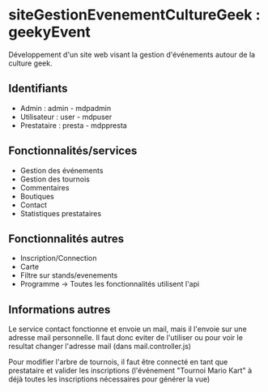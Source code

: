 # siteGestionEvenementCultureGeek : geekyEvent
Développement d'un site web visant la gestion d'événements autour de la culture geek.

## Identifiants
- Admin : admin - mdpadmin
- Utilisateur : user - mdpuser
- Prestataire : presta - mdppresta

## Fonctionnalités/services
- Gestion des événements 
- Gestion des tournois 
- Commentaires
- Boutiques
- Contact
- Statistiques prestataires

## Fonctionnalités autres
- Inscription/Connection
- Carte
- Filtre sur stands/evenements
- Programme
→ Toutes les fonctionnalités utilisent l'api

## Informations autres
Le service contact fonctionne et envoie un mail, mais il l'envoie sur une adresse mail personnelle.
Il faut donc eviter de l'utiliser ou pour voir le resultat changer l'adresse mail (dans mail.controller.js)

Pour modifier l'arbre de tournois, il faut être connecté en tant que prestataire et valider les inscriptions 
(l'événement "Tournoi Mario Kart" à déjà toutes les inscriptions nécessaires pour générer la vue)

